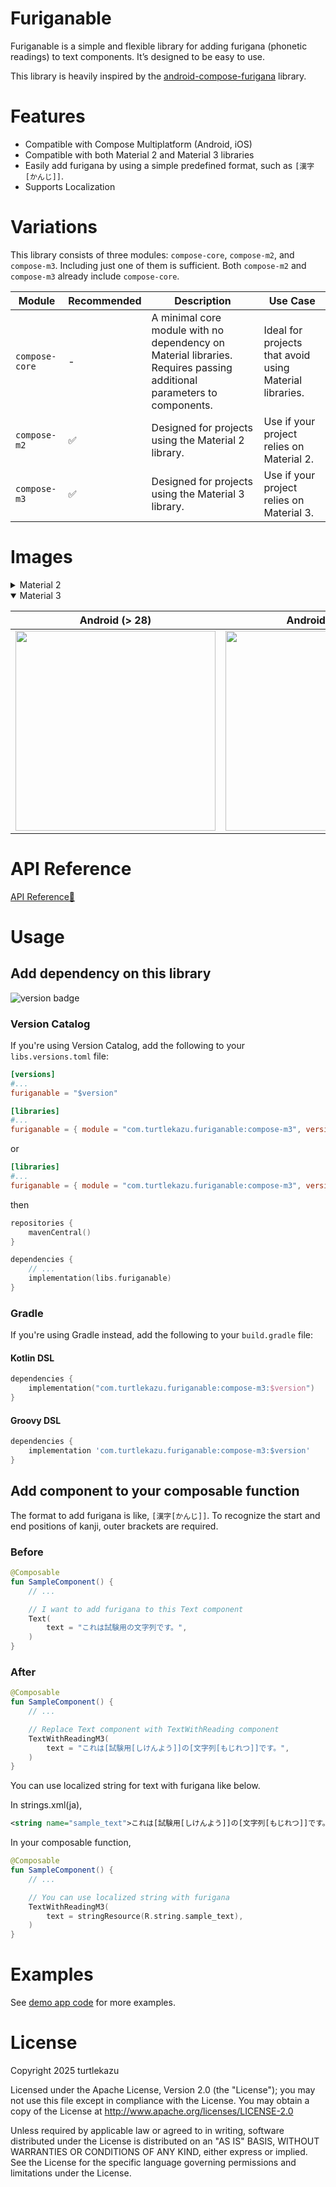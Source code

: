 # Furiganable

Furiganable is a simple and flexible library for adding furigana (phonetic readings) to text components. It’s designed to be easy to use.

This library is heavily inspired by the [android-compose-furigana](https://github.com/mainrs/android-compose-furigana/) library.

# Features

- Compatible with Compose Multiplatform (Android, iOS)
- Compatible with both Material 2 and Material 3 libraries
- Easily add furigana by using a simple predefined format, such as `[漢字[かんじ]]`.
- Supports Localization

# Variations

This library consists of three modules: `compose-core`, `compose-m2`, and `compose-m3`. Including just one of them is sufficient. Both `compose-m2` and `compose-m3` already include `compose-core`.

Module | Recommended | Description | Use Case
---|---|---|---
`compose-core` | - | A minimal core module with no dependency on Material libraries. Requires passing additional parameters to components. | Ideal for projects that avoid using Material libraries.
`compose-m2` | ✅ | Designed for projects using the Material 2 library. | Use if your project relies on Material 2.
`compose-m3` | ✅ | Designed for projects using the Material 3 library. | Use if your project relies on Material 3.


# Images

<details>
    <summary>Material 2</summary>

 Android (> 28) | Android (<= 28) | iOS 18 
 --- | --- | ---
 <img src="https://github.com/user-attachments/assets/2cb83b2d-51c9-4c82-a269-be3ee04517e7" width="320px"> | <img src="https://github.com/user-attachments/assets/b6a61b77-e397-422f-9c41-f00a2de8ef83" width="320px"> | <img src="https://github.com/user-attachments/assets/4c464e21-3571-49e4-bcb6-beab767bc8cf" width="320px">
    
</details>

<details open>
    <summary>Material 3</summary>

 Android (> 28) | Android (<= 28) | iOS 18 
 --- | --- | ---
 <img src="https://github.com/user-attachments/assets/9d1604dd-903f-455d-8861-1b60f84aeb38" width="320px"> | <img src="https://github.com/user-attachments/assets/85c56c90-1e88-4576-9433-8d2d529e50d7" width="320px"> | <img src="https://github.com/user-attachments/assets/e6b293c9-c666-4e37-ac3d-acac25de910f" width="320px">
    
</details>

# API Reference

[API Reference🐢](https://turtlekazu.github.io/Furiganable/)

# Usage

## Add dependency on this library

<img alt="version badge" src="https://img.shields.io/github/v/release/turtlekazu/Furiganable?filter=*.*.*">

### Version Catalog

If you're using Version Catalog, add the following to your `libs.versions.toml` file:

```toml
[versions]
#...
furiganable = "$version"

[libraries]
#...
furiganable = { module = "com.turtlekazu.furiganable:compose-m3", version.ref = "furiganable" }
```

or

```toml
[libraries]
#...
furiganable = { module = "com.turtlekazu.furiganable:compose-m3", version = "$version" }
```

then

```kotlin
repositories {
    mavenCentral()
}
```

```kotlin
dependencies {
    // ...
    implementation(libs.furiganable)
}
```

### Gradle

If you're using Gradle instead, add the following to your `build.gradle` file:

#### Kotlin DSL

```kotlin
dependencies {
    implementation("com.turtlekazu.furiganable:compose-m3:$version")
}
```

#### Groovy DSL

```groovy
dependencies {
    implementation 'com.turtlekazu.furiganable:compose-m3:$version'
}
```

## Add component to your composable function

The format to add furigana is like, `[漢字[かんじ]]`.
To recognize the start and end positions of kanji, outer brackets are required.

### Before
```kotlin
@Composable
fun SampleComponent() {
    // ...

    // I want to add furigana to this Text component
    Text(
        text = "これは試験用の文字列です。",
    )
}
```

### After

```kotlin
@Composable
fun SampleComponent() {
    // ...

    // Replace Text component with TextWithReading component
    TextWithReadingM3(
        text = "これは[試験用[しけんよう]]の[文字列[もじれつ]]です。",
    )
}
```

You can use localized string for text with furigana like below.

In strings.xml(ja),
```xml
<string name="sample_text">これは[試験用[しけんよう]]の[文字列[もじれつ]]です。</string>
```

In your composable function,
```kotlin
@Composable
fun SampleComponent() {
    // ...

    // You can use localized string with furigana
    TextWithReadingM3(
        text = stringResource(R.string.sample_text),
    )
}
```

# Examples

See [demo app code](demoApp/composeApp/src/commonMain/kotlin/com/turtlekazu/furiganable/demo/App.kt) for more examples.

# License

Copyright 2025 turtlekazu

Licensed under the Apache License, Version 2.0 (the "License");
you may not use this file except in compliance with the License.
You may obtain a copy of the License at http://www.apache.org/licenses/LICENSE-2.0

Unless required by applicable law or agreed to in writing, software
distributed under the License is distributed on an "AS IS" BASIS,
WITHOUT WARRANTIES OR CONDITIONS OF ANY KIND, either express or implied.
See the License for the specific language governing permissions and
limitations under the License.
